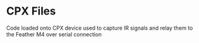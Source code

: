 # CPX Files

Code loaded onto CPX device used to capture IR signals and relay them to the Feather M4 over serial connection